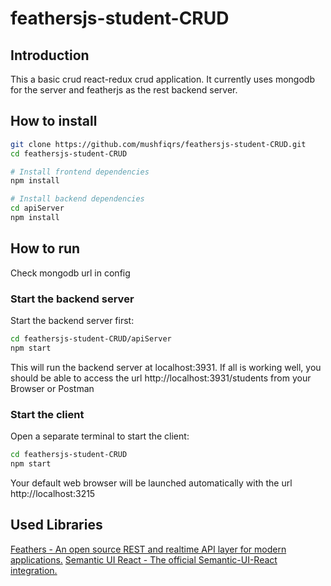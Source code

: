 # feathersjs-student-CRUD


## Introduction
This a basic crud react-redux crud application. It currently uses mongodb for the server and featherjs as the rest backend server.

##  How to install

```bash
git clone https://github.com/mushfiqrs/feathersjs-student-CRUD.git
cd feathersjs-student-CRUD

# Install frontend dependencies
npm install

# Install backend dependencies
cd apiServer
npm install
```


## How to run
Check mongodb url in config

### Start the backend server
Start the backend server first:

```bash
cd feathersjs-student-CRUD/apiServer
npm start
```
This will run the backend server at localhost:3931. If all is working well, you should be able to access the url http://localhost:3931/students from your Browser or Postman

### Start the client
Open a separate terminal to start the client:

```bash
cd feathersjs-student-CRUD
npm start
```

Your default web browser will be launched automatically with the url http://localhost:3215

## Used Libraries
[Feathers - An open source REST and realtime API layer for modern applications.](https://feathersjs.com/)
[Semantic UI React - The official Semantic-UI-React integration.](https://react.semantic-ui.com/introduction)